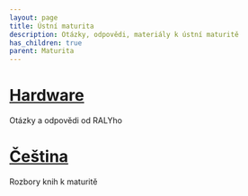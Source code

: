 ```yaml
---
layout: page
title: Ústní maturita
description: Otázky, odpovědi, materiály k ústní maturitě
has_children: true
parent: Maturita
---
```


# [Hardware](haw/index)

Otázky a odpovědi od RALYho

# [Čeština](cej/index.md)

Rozbory knih k maturitě

